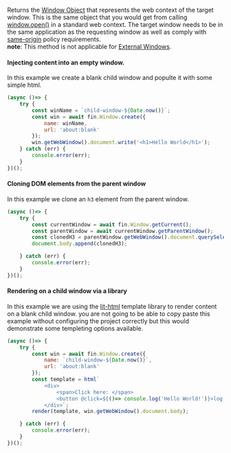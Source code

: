 Returns the [Window Object](https://developer.mozilla.org/en-US/docs/Web/API/Window) that represents the web context of the target window. This is the same object that you would get from calling [window.open()](https://developer.mozilla.org/en-US/docs/Web/API/Window/open) in a standard web context. The target window needs to be in the same application as the requesting window as well as comply with [same-origin](https://developer.mozilla.org/en-US/docs/Web/Security/Same-origin_policy) policy requirements.
<br>__note__: This method is not applicable for <a href="ExternalWindow.html"> External Windows</a>.

#### Injecting content into an empty window.
In this example we create a blank child window and populte it with some simple html.
```js
(async ()=> {
    try {
        const winName = `child-window-${Date.now()}`;
        const win = await fin.Window.create({
            name: winName,
            url: 'about:blank'
        });
        win.getWebWindow().document.write('<h1>Hello World</h1>');
    } catch (err) {
        console.error(err);
    }
})();
```

#### Cloning DOM elements from the parent window
In this example we clone an `h3` element from the parent window.
```js
(async ()=> {
    try {
        const currentWindow = await fin.Window.getCurrent();
        const parentWindow = await currentWindow.getParentWindow();
        const clonedH3 = parentWindow.getWebWindow().document.querySelector('h3').cloneNode(true);
        document.body.append(clonedH3);

    } catch (err) {
        console.error(err);
    }
})();
```

#### Rendering on a child window via a library
In this example we are using the [lit-html](https://lit-html.polymer-project.org/) template library to render content on a blank child window. you are not going to be able to copy paste this example without configuring the project correctly but this would demonstrate some templeting options available.
```js
(async ()=> {
    try {
        const win = await fin.Window.create({
            name: `child-window-${Date.now()}`,
            url: 'about:blank'
        });
        const template = html`
            <div>
                <span>Click here: </span>
                <button @click=${()=> console.log('Hello World!')}>log to the console</button>
            </div>`;
        render(template, win.getWebWindow().document.body);

    } catch (err) {
        console.error(err);
    }
})();
```

